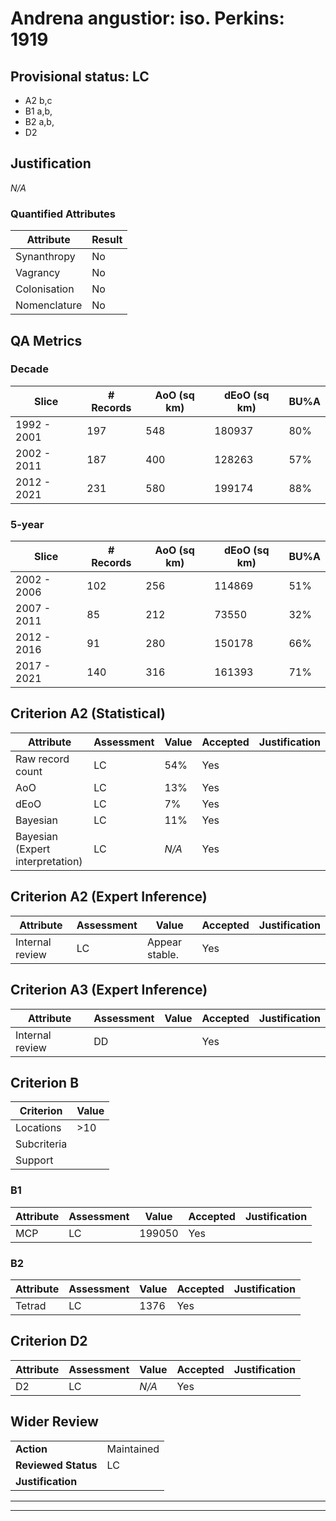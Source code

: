 # Andrena angustior: iso. Perkins: 1919
## Provisional status: LC
- A2 b,c
- B1 a,b, 
- B2 a,b, 
- D2

## Justification
*N/A*
### Quantified Attributes
|Attribute|Result|
|---|---|
|Synanthropy|No|
|Vagrancy|No|
|Colonisation|No|
|Nomenclature|No|
## QA Metrics
### Decade
| Slice | # Records | AoO (sq km) | dEoO (sq km) |BU%A |
|---|---|---|---|---|
|1992 - 2001|197|548|180937|80%|
|2002 - 2011|187|400|128263|57%|
|2012 - 2021|231|580|199174|88%|
### 5-year
| Slice | # Records | AoO (sq km) | dEoO (sq km) |BU%A |
|---|---|---|---|---|
|2002 - 2006|102|256|114869|51%|
|2007 - 2011|85|212|73550|32%|
|2012 - 2016|91|280|150178|66%|
|2017 - 2021|140|316|161393|71%|
## Criterion A2 (Statistical)
|Attribute|Assessment|Value|Accepted|Justification
|---|---|---|---|---|
|Raw record count|LC|54%|Yes||
|AoO|LC|13%|Yes||
|dEoO|LC|7%|Yes||
|Bayesian|LC|11%|Yes||
|Bayesian (Expert interpretation)|LC|*N/A*|Yes||
## Criterion A2 (Expert Inference)
|Attribute|Assessment|Value|Accepted|Justification
|---|---|---|---|---|
|Internal review|LC|Appear stable.|Yes||
## Criterion A3 (Expert Inference)
|Attribute|Assessment|Value|Accepted|Justification
|---|---|---|---|---|
|Internal review|DD||Yes||
## Criterion B
|Criterion| Value|
|---|---|
|Locations|>10|
|Subcriteria||
|Support||
### B1
|Attribute|Assessment|Value|Accepted|Justification
|---|---|---|---|---|
|MCP|LC|199050|Yes||
### B2
|Attribute|Assessment|Value|Accepted|Justification
|---|---|---|---|---|
|Tetrad|LC|1376|Yes||
## Criterion D2
|Attribute|Assessment|Value|Accepted|Justification
|---|---|---|---|---|
|D2|LC|*N/A*|Yes||
## Wider Review
|  |  |
|---|---|
|**Action**|Maintained|
|**Reviewed Status**|LC|
|**Justification**||
---
 ---
 <br><br>
 
